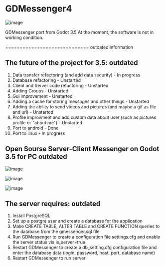 # GDMessenger4
![image](https://github.com/H3XAGON3ST-Games/GDMessenger/assets/83023800/ddf06f43-c025-4182-81ae-8ecc3280b4c7)

GDMessenger port from Godot 3.5 
At the moment, the software is not in working condition.

============================= outdated information
## The future of the project for 3.5: outdated
1. Data transfer refactoring (and add data security) - In progress
2. Database refactoring - Unstarted
3. Client and Server code refactoring - Unstarted
4. Adding Groups - Unstarted
5. Gui improvement - Unstarted
6. Adding a cache for storing messages and other things - Unstarted
7. Adding the ability to send videos and pictures (and maybe a gif as file and url) - Unstarted
8. Profile improvment and add custom data about user (such as pictures profile or "about me") - Unstarted
9. Port to android - Done
10. Port to linux - In progress

## Open Sourse Server-Client Messenger on Godot 3.5 for PC outdated
![image](https://github.com/H3XAGON3ST-Games/GDMessenger/assets/83023800/39be0e9b-e8a1-4a12-9f12-623d712071db)

![image](https://github.com/H3XAGON3ST-Games/GDMessenger/assets/83023800/1bb13dcb-a07c-472a-a62f-32736ba28ee0)

![image](https://github.com/H3XAGON3ST-Games/GDMessenger/assets/83023800/a1e4e709-cfb3-4732-bc7c-69b6efb21111)

## The server requires: outdated
1. Install PostgreSQL
2. Set up a postgre user and create a database for the application
3. Make CREATE TABLE, ALTER TABLE and CREATE FUNCTION queries to the database from the gmessenger.sql file
4. Run GDMessenger to create a configuration file settings.cfg and enable the server status via is_server=true
5. Restart GDMessenger to create a db_setting.cfg configuration file and enter the database data (login, password, host, port, database name)
6. Restart GDMessenger to run server 
